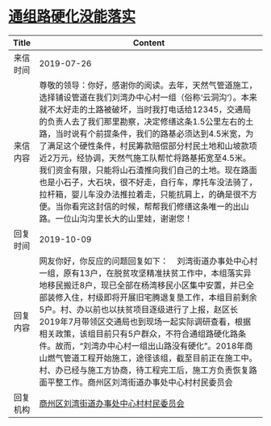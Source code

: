 # <a href="http://www.shangluo.gov.cn/zmhd/ldxxxx.jsp?urltype=leadermail.LeaderMailContentUrl&wbtreeid=1112&leadermailid=5380">通组路硬化没能落实</a>
|Title|Content|
|:---:|---|
|来信时间|2019-07-26|
|来信内容|尊敬的领导：你好，感谢你的阅读。去年，天然气管道施工，选择铺设管道在我们刘湾办中心村一组（俗称‘云洞沟‘）。本来就不太好走的土路被破坏，当时我打电话给12345，交通局的负责人去了我们那里勘察，决定修缮这条1.5公里左右的土路，当时说有个前提条件，我们的路基必须达到4.5米宽，为了满足这个硬性条件，村民筹款赔偿部分村民土地和山坡款项近2万元，经协调，天然气施工队帮忙将路基拓宽至4.5米。我们资金有限，只能将山石渣推向我们自己的土地。现在路面也是小石子，大石块，很不好走，自行车，摩托车没法骑了，拉杆箱，婴儿车没办法推拉着走，只能抗肩上，的确是很不方便。当你看完这封信的时候，帮帮我们修缮这条唯一的出山路。一位山沟沟里长大的山里娃，谢谢您！|
|回复时间|2019-10-09|
|回复内容|网友你好，你反应的问题回复如下：    刘湾街道办事处中心村一组，原有13户，在脱贫攻坚精准扶贫工作中，本组落实异地移民搬迁8户，现已全部在杨湾移民小区集中安置，并已全部装修入住，村级即将开展旧宅腾退复垦工作，本组目前剩余5户。村、办以前也以扶贫项目逐级进行了上报，赵区长2019年7月带领区交通局也到现场一起实际调研查看，根据相关政策，该组目前只有5户群众，不符合通组路硬化路条件。故而，“刘湾办中心村一组出山路没有硬化”。2018年商山燃气管道工程开始施工，途径该组，截至目前正在施工中。村、办已经与施工方协商，待工程完工后，施工方负责恢复路面平整工作。商州区刘湾街道办事处中心村村民委员会|
|回复机构|<a href="../../categories/agencies/商州区刘湾街道办事处中心村村民委员会.md">商州区刘湾街道办事处中心村村民委员会</a>|
